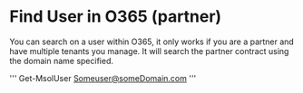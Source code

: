 # Find User in O365 (partner)

You can search on a user within O365, it only works if you are a partner and have multiple tenants you manage.
It will search the partner contract using the domain name specified.

'''
Get-MsolUser Someuser@someDomain.com
'''